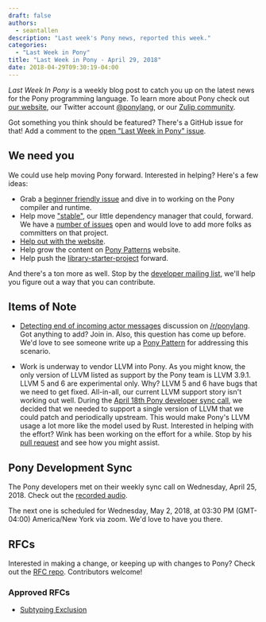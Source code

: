 ```yaml
---
draft: false
authors:
  - seantallen
description: "Last week's Pony news, reported this week."
categories:
  - "Last Week in Pony"
title: "Last Week in Pony - April 29, 2018"
date: 2018-04-29T09:30:19-04:00
---
```

_Last Week In Pony_ is a weekly blog post to catch you up on the latest news for the Pony programming language. To learn more about Pony check out [our website](https://ponylang.io), our Twitter account [@ponylang](https://twitter.com/ponylang), or our [Zulip community](https://ponylang.zulipchat.com).

Got something you think should be featured? There's a GitHub issue for that! Add a comment to the [open "Last Week in Pony" issue](https://github.com/ponylang/ponylang.github.io/issues?q=is%3Aissue+is%3Aopen+label%3Alast-week-in-pony).
<!-- more -->

## We need you

We could use help moving Pony forward. Interested in helping? Here's a few ideas:

- Grab a [beginner friendly issue](https://github.com/ponylang/ponyc/issues?q=is%3Aopen+is%3Aissue+label%3A%22complexity%3A+beginner+friendly%22) and dive in to working on the Pony compiler and runtime.
- Help move ["stable"](https://github.com/ponylang/pony-stable), our little dependency manager that could, forward. We have a [number of issues](https://github.com/ponylang/pony-stable/issues) open and would love to add more folks as committers on that project.
- [Help out with the website](https://github.com/ponylang/ponylang.github.io/issues).
- Help grow the content on [Pony Patterns](https://github.com/ponylang/pony-patterns/) website.
- Help push the [library-starter-project](https://github.com/ponylang/library-project-starter/issues) forward.

And there's a ton more as well. Stop by the [developer mailing list](https://pony.groups.io/g/dev/), we'll help you figure out a way that you can contribute.

## Items of Note

- [Detecting end of incoming actor messages](https://www.reddit.com/r/ponylang/comments/8eelbs/detecting_end_of_incoming_actor_messages/) discussion on [/r/ponylang](https://www.reddit.com/r/ponylang/). Got anything to add? Join in. Also, this question has come up before. We'd love to see someone write up a [Pony Pattern](https://patterns.ponylang.io/) for addressing this scenario.

- Work is underway to vendor LLVM into Pony. As you might know, the only version of LLVM listed as support by the Pony team is LLVM 3.9.1. LLVM 5 and 6 are experimental only. Why? LLVM 5 and 6 have bugs that we need to get fixed. All-in-all, our current LLVM support story isn't working out well. During the [April 18th Pony developer sync call](https://vimeo.com/videos/915361053/), we decided that we needed to support a single version of LLVM that we could patch and periodically upstream. This would make Pony's LLVM usage a lot more like the model used by Rust. Interested in helping with the effort? Wink has been working on the effort for a while. Stop by his [pull request](https://github.com/ponylang/ponyc/pull/2663) and see how you might assist.

## Pony Development Sync

The Pony developers met on their weekly sync call on Wednesday, April 25, 2018. Check out the [recorded audio](https://vimeo.com/videos/915361302).

The next one is scheduled for Wednesday, May 2, 2018, at 03:30 PM (GMT-04:00) America/New York via zoom. We'd love to have you there.

## RFCs

Interested in making a change, or keeping up with changes to Pony? Check out the [RFC repo](https://github.com/ponylang/rfcs). Contributors welcome!

### Approved RFCs

- [Subtyping Exclusion](https://github.com/ponylang/rfcs/blob/main/text/0054-subtyping-exclusion.md)
